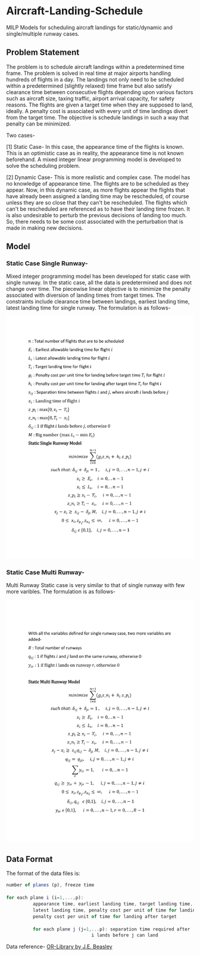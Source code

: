 # Aircraft-Landing-Schedule
MILP Models for scheduling aircraft landings for static/dynamic and single/multiple runway cases.

## Problem Statement
The problem is to schedule aircraft landings within a predetermined time frame. 
The problem is solved in real time at major airports handling hundreds of flights in a day.
The landings not only need to be scheduled within a predetermined (slightly relaxed) time frame but also satisfy clearance time between consecutive flights depending upon various factors such as aircraft size, taxing traffic, airport arrival capacity, for safety reasons. The flights are given a target time when they are supposed to land, ideally. A penalty cost is associated with every unit of time landings divert from the target time. The objective is schedule landings in such a way that penalty can be minimized.

Two cases-

[1] Static Case- In this case, the appearance time of the flights is known. This is an optimistic case as in reality, the appearance time is not known beforehand. A mixed integer linear programming model is developed to solve the scheduling problem.

[2] Dynamic Case- This is more realistic and complex case. The model has no knowledge of appearance time. The flights are to be scheduled as they appear. Now, in this dynamic case, as more flights appear the flights that have already been assigned a landing time may be rescheduled, of course unless they are so close that they can't be rescheduled. The flights which can't be rescheduled are referenced as to have their landing time frozen. It is also undesirable to perturb the previous decisions of landing too much. So, there needs to be some cost associated with the perturbation that is made in making new decisions.

## Model

### Static Case Single Runway-

Mixed integer programming model has been developed for static case with single runway. 
In the static case, all the data is predetermined and does not change over time. The piecewise linear objective is to minimize the penalty associated with diversion of landing times from target times. The constraints include clearance time between landings, earliest landing time, latest landing time for single runway. The formulation is as follows-

![alt text](static_case_1_runway/model.jpg)

### Static Case Multi Runway-

Multi Runway Static case is very similar to that of single runway with few more varibles. The formulation is as follows-

![alt text](static_case_multi_runway/model.jpg)

## Data Format

The format of the data files is:

```javascript
number of planes (p), freeze time

for each plane i (i=1,...,p): 
          appearance time, earliest landing time, target landing time, 
          latest landing time, penalty cost per unit of time for landing before target, 
          penalty cost per unit of time for landing after target
   
          for each plane j (j=1,...p): separation time required after 
                                i lands before j can land
```

Data reference- [OR-Library by J.E. Beasley](http://people.brunel.ac.uk/~mastjjb/jeb/info.html)
